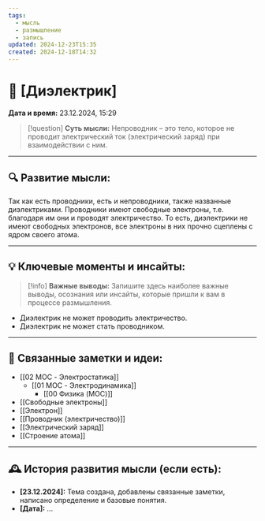 ```yaml
---
tags:
  - мысль
  - размышление
  - запись
updated: 2024-12-23T15:35
created: 2024-12-18T14:32
---
```


# 💭  [Диэлектрик]

**Дата и время:** 23.12.2024, 15:29

> [!question] **Суть мысли:**
> Непроводник – это тело, которое не проводит электрический ток (электрический заряд) при взаимодействии с ним.

---

## 🔍 Развитие мысли:

Так как есть проводники, есть и непроводники, также названные диэлектриками.
Проводники имеют свободные электроны, т.е. благодаря им они и проводят электричество.
То есть, диэлектрики не имеют свободных электронов, все электроны в них прочно сцеплены с ядром своего атома.

---

## 💡 Ключевые моменты и инсайты:

> [!info] **Важные выводы:**
> Запишите здесь наиболее важные выводы, осознания или инсайты, которые пришли к вам в процессе размышления.

- Диэлектрик не может проводить электричество.
- Диэлектрик не может стать проводником.

---

## 🔄 Связанные заметки и идеи:

-  [[02 MOC - Электростатика]]
	- [[01 MOC - Электродинамика]]
		- [[00 Физика (MOC)]]
- [[Свободные электроны]]
- [[Электрон]]
- [[Проводник (электричество)]]
- [[Электрический заряд]]
- [[Строение атома]]

---

## 🕰️ История развития мысли (если есть):

* **[23.12.2024]:**  Тема создана, добавлены связанные заметки, написано определение и базовые понятия.
* **[Дата]:**  ...



